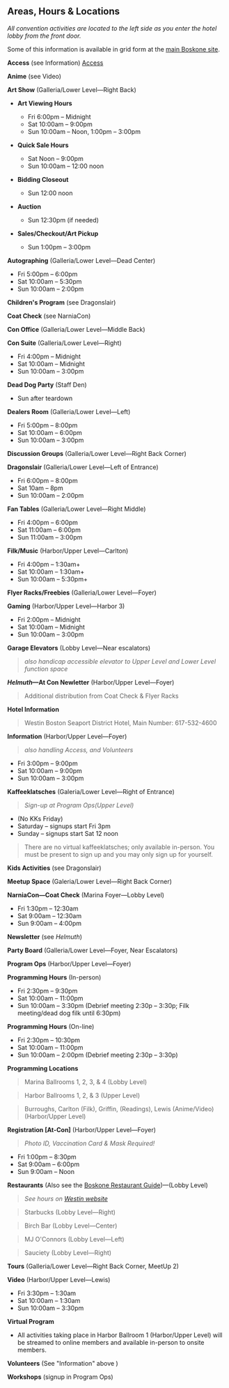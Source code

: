 ## Areas, Hours & Locations

*All convention activities are located to the left side as you enter the hotel lobby from the front door.*

Some of this information is available in grid form at the [main Boskone site](https://boskone.org/program/hours-events/).

**Access** (see Information) [Access](https://boskone.org/about/access/)

**Anime** (see Video)

**Art Show** (Galleria/Lower Level—Right Back)

*  **Art Viewing Hours**

    *  Fri 6:00pm – Midnight
    *  Sat 10:00am – 9:00pm
    *  Sun 10:00am – Noon, 1:00pm – 3:00pm


*  **Quick Sale Hours**

    *  Sat Noon – 9:00pm
    *  Sun 10:00am – 12:00 noon


*  **Bidding Closeout**

    *  Sun 12:00 noon

*  **Auction**

    *  Sun 12:30pm (if needed)

*  **Sales/Checkout/Art Pickup**

    *  Sun 1:00pm – 3:00pm

**Autographing** (Galleria/Lower Level—Dead Center)

*  Fri 5:00pm – 6:00pm
*  Sat 10:00am – 5:30pm
*  Sun 10:00am – 2:00pm

**Children's Program** (see Dragonslair)

**Coat Check** (see NarniaCon)

**Con Office** (Galleria/Lower Level—Middle Back)

**Con Suite** (Galleria/Lower Level—Right)

*  Fri 4:00pm – Midnight
*  Sat 10:00am – Midnight
*  Sun 10:00am – 3:00pm

**Dead Dog Party** (Staff Den)

*  Sun after teardown

**Dealers Room** (Galleria/Lower Level—Left)

*  Fri 5:00pm – 8:00pm
*  Sat 10:00am – 6:00pm
*  Sun 10:00am – 3:00pm

**Discussion Groups** (Galleria/Lower Level—Right Back Corner)

**Dragonslair** (Galleria/Lower Level—Left of Entrance)

*  Fri 6:00pm – 8:00pm
*  Sat 10am – 8pm
*  Sun 10:00am – 2:00pm

**Fan Tables** (Galleria/Lower Level—Right Middle)

*  Fri 4:00pm – 6:00pm
*  Sat 11:00am – 6:00pm
*  Sun 11:00am – 3:00pm

**Filk/Music** (Harbor/Upper Level—Carlton)

*  Fri 4:00pm – 1:30am+
*  Sat 10:00am – 1:30am+
*  Sun 10:00am – 5:30pm+

**Flyer Racks/Freebies** (Galleria/Lower Level—Foyer)

**Gaming** (Harbor/Upper Level—Harbor 3)

*  Fri 2:00pm – Midnight
*  Sat 10:00am – Midnight
*  Sun 10:00am – 3:00pm

**Garage Elevators** (Lobby Level—Near escalators)

>  *also handicap accessible elevator to Upper Level and Lower Level function space*

***Helmuth*—At Con Newletter** (Harbor/Upper Level—Foyer)

>  Additional distribution from Coat Check & Flyer Racks

**Hotel Information**

>  Westin Boston Seaport District Hotel, Main Number: 617-532-4600

**Information** (Harbor/Upper Level—Foyer)
 
> *also handling Access, and Volunteers*

*  Fri 3:00pm – 9:00pm
*  Sat 10:00am – 9:00pm
*  Sun 10:00am – 3:00pm

**Kaffeeklatsches** (Galeria/Lower Level—Right of Entrance)

>  *Sign-up at Program Ops(Upper Level)*

*  (No KKs Friday)
*  Saturday – signups start Fri 3pm
*  Sunday – signups start Sat 12 noon

> There are no virtual kaffeeklatsches; only available in-person. You must be present to sign up and you may only sign up for yourself.

**Kids Activities** (see Dragonslair)

**Meetup Space** (Galeria/Lower Level—Right Back Corner)

**NarniaCon—Coat Check** (Marina Foyer—Lobby Level)

*  Fri 1:30pm – 12:30am
*  Sat 9:00am – 12:30am
*  Sun 9:00am – 4:00pm

**Newsletter** (see *Helmuth*)

**Party Board** (Galleria/Lower Level—Foyer, Near Escalators)

**Program Ops** (Harbor/Upper Level—Foyer)

**Programming Hours** (In-person)

*  Fri 2:30pm – 9:30pm
*  Sat 10:00am – 11:00pm
*  Sun 10:00am – 3:30pm (Debrief meeting 2:30p – 3:30p; Filk meeting/dead dog filk until 6:30pm)

**Programming Hours** (On-line)

*  Fri 2:30pm – 10:30pm
*  Sat 10:00am – 11:00pm
*  Sun 10:00am – 2:00pm (Debrief meeting 2:30p – 3:30p)

**Programming Locations**

>  Marina Ballrooms 1, 2, 3, & 4 (Lobby Level)

>  Harbor Ballrooms 1, 2, & 3 (Upper Level)

>  Burroughs, Carlton (Filk), Griffin, (Readings), Lewis (Anime/Video) (Harbor/Upper Level)

**Registration [At-Con]** (Harbor/Upper Level—Foyer)

> *Photo ID, Vaccination Card & Mask Required!*

*  Fri 1:00pm – 8:30pm
*  Sat 9:00am – 6:00pm
*  Sun 9:00am – Noon

**Restaurants** (Also see the [Boskone Restaurant Guide](https://boskone.org/venue/food/))—(Lobby Level)

> *See hours on [Westin website](https://www.marriott.com/en-us/hotels/bosow-the-westin-boston-seaport-district/dining/)*

>Starbucks (Lobby Level—Right)

>Birch Bar (Lobby Level—Center)

>MJ O'Connors (Lobby Level—Left)

>Sauciety (Lobby Level—Right)

**Tours** (Galleria/Lower Level—Right Back Corner, MeetUp 2)

**Video** (Harbor/Upper Level—Lewis)

*  Fri 3:30pm – 1:30am
*  Sat 10:00am – 1:30am
*  Sun 10:00am – 3:30pm

**Virtual Program**

*  All activities taking place in Harbor Ballroom 1 (Harbor/Upper
    Level) will be streamed to online members and available in-person to
    onsite members.

**Volunteers** (See "Information" above )

**Workshops** (signup in Program Ops)
